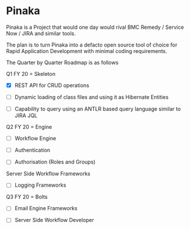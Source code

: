 # Pinaka
Pinaka is a Project that would one day would rival BMC Remedy / Service Now / JIRA and similar tools. 

The plan is to turn Pinaka into a defacto open source tool of choice for Rapid Application Development with minimal coding requirements.

The Quarter by Quarter Roadmap is as follows

Q1 FY 20 = Skeleton 

- [x] REST API for CRUD operations

- [ ] Dynamic loading of class files and using it as Hibernate Entities

- [ ] Capability to query using an ANTLR based query language similar to JIRA JQL

Q2 FY 20 = Engine

- [ ] Workflow Engine

- [ ] Authentication 

- [ ] Authorisation (Roles and Groups)

Server Side Workflow Frameworks

- [ ] Logging Frameworks

Q3 FY 20 = Bolts

- [ ] Email Engine Frameworks

- [ ] Server Side Workflow Developer
